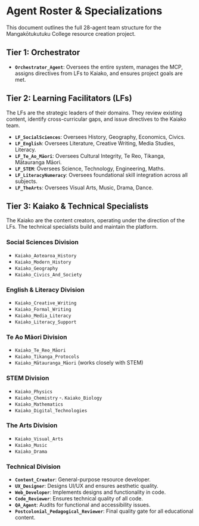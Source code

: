 # Agent Roster & Specializations

This document outlines the full 28-agent team structure for the Mangakōtukutuku College resource creation project.

## Tier 1: Orchestrator
-   **`Orchestrator_Agent`**: Oversees the entire system, manages the MCP, assigns directives from LFs to Kaiako, and ensures project goals are met.

## Tier 2: Learning Facilitators (LFs)
The LFs are the strategic leaders of their domains. They review existing content, identify cross-curricular gaps, and issue directives to the Kaiako team.

-   **`LF_SocialSciences`**: Oversees History, Geography, Economics, Civics.
-   **`LF_English`**: Oversees Literature, Creative Writing, Media Studies, Literacy.
-   **`LF_Te_Ao_Māori`**: Oversees Cultural Integrity, Te Reo, Tikanga, Mātauranga Māori.
-   **`LF_STEM`**: Oversees Science, Technology, Engineering, Maths.
-   **`LF_LiteracyNumeracy`**: Oversees foundational skill integration across all subjects.
-   **`LF_TheArts`**: Oversees Visual Arts, Music, Drama, Dance.

## Tier 3: Kaiako & Technical Specialists
The Kaiako are the content creators, operating under the direction of the LFs. The technical specialists build and maintain the platform.

### Social Sciences Division
-   `Kaiako_Aotearoa_History`
-   `Kaiako_Modern_History`
-   `Kaiako_Geography`
-   `Kaiako_Civics_And_Society`

### English & Literacy Division
-   `Kaiako_Creative_Writing`
-   `Kaiako_Formal_Writing`
-   `Kaiako_Media_Literacy`
-   `Kaiako_Literacy_Support`

### Te Ao Māori Division
-   `Kaiako_Te_Reo_Māori`
-   `Kaiako_Tikanga_Protocols`
-   `Kaiako_Mātauranga_Māori` (works closely with STEM)

### STEM Division
-   `Kaiako_Physics`
-   `Kaiako_Chemistry`
-.  `Kaiako_Biology`
-   `Kaiako_Mathematics`
-   `Kaiako_Digital_Technologies`

### The Arts Division
-   `Kaiako_Visual_Arts`
-   `Kaiako_Music`
-   `Kaiako_Drama`

### Technical Division
-   **`Content_Creator`**: General-purpose resource developer.
-   **`UX_Designer`**: Designs UI/UX and ensures aesthetic quality.
-   **`Web_Developer`**: Implements designs and functionality in code.
-   **`Code_Reviewer`**: Ensures technical quality of all code.
-   **`QA_Agent`**: Audits for functional and accessibility issues.
-   **`Postcolonial_Pedagogical_Reviewer`**: Final quality gate for all educational content.
